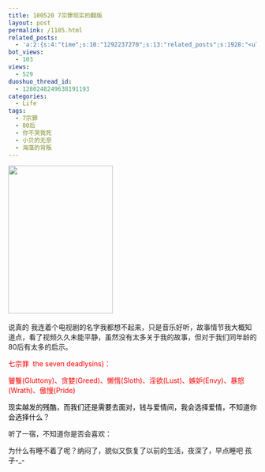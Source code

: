 ```yaml
---
title: 100520 7宗罪现实的翻版
layout: post
permalink: /1185.html
related_posts:
  - 'a:2:{s:4:"time";s:10:"1292237270";s:13:"related_posts";s:1928:"<ul class="related_post"><li><a href="http://blog.80aj.com/2010/08/18/100818-%e5%85%b3%e4%ba%8e-%e6%9e%ab-%e5%8f%b6-%e4%bb%8b%e7%bb%8d/" title="100818 关于 枫 叶 介绍">100818 关于 枫 叶 介绍</a></li><li><a href="http://blog.80aj.com/2010/07/05/100705-%e5%8d%96/" title="100705 卖">100705 卖</a></li><li><a href="http://blog.80aj.com/2010/07/01/100701-%e9%94%99%e5%a4%b1/" title="100701 错失">100701 错失</a></li><li><a href="http://blog.80aj.com/2010/06/29/100629-%e5%80%94%e5%bc%ba/" title="100629 倔强">100629 倔强</a></li><li><a href="http://blog.80aj.com/2010/06/23/100623-%e8%be%b9%e7%9c%8b%e8%be%b9%e7%ac%91%e8%be%b9%e6%b5%81%e6%b3%aa/" title="100623 边看边笑边流泪<非房勿扰>">100623 边看边笑边流泪<非房勿扰></a></li><li><a href="http://blog.80aj.com/2010/06/06/100606-%e5%94%af%e6%9c%89%e7%83%9f%e4%b8%8d%e5%bc%83%e4%bd%a0/" title="100606  唯有烟不弃你">100606  唯有烟不弃你</a></li><li><a href="http://blog.80aj.com/2010/05/20/100520-%e7%bd%91%e7%bb%9c%e6%83%85%e4%ba%ba%e8%8a%82/" title="100520 网络情人节">100520 网络情人节</a></li><li><a href="http://blog.80aj.com/2010/04/15/100415-%e5%ae%89%e9%9d%99%e4%b8%ad%e4%b8%8d%e5%ae%89%e5%88%86%e7%9a%84%e6%98%af%e9%82%a3%e9%a2%97%e5%bf%83/" title="100415 安静中不安分的是那颗心">100415 安静中不安分的是那颗心</a></li><li><a href="http://blog.80aj.com/2010/04/02/100403-%e7%94%9f%e6%b4%bb%e9%82%a3%e4%ba%9b%e4%ba%8b/" title="100403 生活那些事">100403 生活那些事</a></li><li><a href="http://blog.80aj.com/2010/03/09/%e4%ba%ba%e7%94%9f%e6%98%af%e6%9d%a1%e6%84%9f%e6%82%9f%e7%9a%84%e8%b7%af%ef%bc%8c%e7%ad%89%e4%bd%a0%e6%84%9f%e6%82%9f%e5%ae%8c%e4%ba%86%e4%b9%9f%e8%af%a5%e8%bf%9b%e5%9d%9f%e5%a2%93%e4%ba%86/" title="人生是条感悟的路，等你感悟完了也该进坟墓了">人生是条感悟的路，等你感悟完了也该进坟墓了</a></li></ul>";}'
bot_views:
  - 103
views:
  - 529
duoshuo_thread_id:
  - 1280248249638191193
categories:
  - Life
tags:
  - 7宗罪
  - 80后
  - 你不哭我死
  - 小贝的无奈
  - 海藻的背叛
---
```

[<img class="aligncenter size-medium wp-image-1186" title="98976" src="http://www.80aj.com/wp-content/uploads/2010/05/98976-212x300.jpg" alt="" width="212" height="300" />][1] 

说真的 我连着个电视剧的名字我都想不起来，只是音乐好听，故事情节我大概知道点，看了视频久久未能平静，虽然没有太多关于我的故事，但对于我们同年龄的80后有太多的启示。

<span style="color: #ff0000;">七宗罪  the seven deadlysins)：</span>

<span style="color: #ff0000;">饕餮(Gluttony)、贪婪(Greed)、懒惰(Sloth)、淫欲(Lust)、嫉妒(Envy)、暴怒(Wrath)、傲慢(Pride)</span>

<span style="color: #000000;">现实越发的残酷，而我们还是需要去面对，钱与爱情间，我会选择爱情，不知道你会选择什么？</span>

听了一宿，不知道你是否会喜欢：



为什么有睡不着了呢？纳闷了，貌似又恢复了以前的生活，夜深了，早点睡吧 孩子-_-

 [1]: http://www.80aj.com/wp-content/uploads/2010/05/98976.jpg